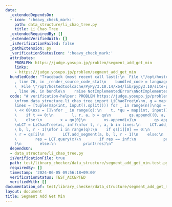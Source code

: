 ```yaml
---
data:
  _extendedDependsOn:
  - icon: ':heavy_check_mark:'
    path: data_structure/li_chao_tree.py
    title: Li Chao Tree
  _extendedRequiredBy: []
  _extendedVerifiedWith: []
  _isVerificationFailed: false
  _pathExtension: py
  _verificationStatusIcon: ':heavy_check_mark:'
  attributes:
    PROBLEM: https://judge.yosupo.jp/problem/segment_add_get_min
    links:
    - https://judge.yosupo.jp/problem/segment_add_get_min
  bundledCode: "Traceback (most recent call last):\n  File \"/opt/hostedtoolcache/PyPy/3.10.14/x64/lib/pypy3.10/site-packages/onlinejudge_verify/documentation/build.py\"\
    , line 76, in _render_source_code_stat\n    bundled_code = language.bundle(\n\
    \  File \"/opt/hostedtoolcache/PyPy/3.10.14/x64/lib/pypy3.10/site-packages/onlinejudge_verify/languages/python.py\"\
    , line 96, in bundle\n    raise NotImplementedError\nNotImplementedError\n"
  code: "# verification-helper: PROBLEM https://judge.yosupo.jp/problem/segment_add_get_min\n\
    \nfrom data_structure.li_chao_tree import LiChaoTree\n\nn, q = map(int, input().split())\n\
    lines = [tuple(map(int, input().split())) for _ in range(n)]\nqs = []\ninf = 1\
    \ << 60\nxs = []\nfor _ in range(q):\n    t, *qu = map(int, input().split())\n\
    \    if t == 0:\n        l, r, a, b = qu\n        qs.append((0, a, b, l, r))\n\
    \    else:\n        x = qu[0]\n        xs.append(x)\n        qs.append((1, x))\n\
    \nLCT = LiChaoTree(xs, inf)\nfor l, r, a, b in lines:\n    LCT.add_segment(a,\
    \ b, l, r - 1)\nfor i in range(q):\n    if qs[i][0] == 0:\n        _, a, b, l,\
    \ r = qs[i]\n        LCT.add_segment(a, b, l, r - 1)\n    else:\n        x = qs[i][1]\n\
    \        res = LCT.query(x)\n        if res == inf:\n            print(\"INFINITY\"\
    )\n        else:\n            print(res)\n"
  dependsOn:
  - data_structure/li_chao_tree.py
  isVerificationFile: true
  path: test/library_checker/data_structure/segment_add_get_min.test.py
  requiredBy: []
  timestamp: '2024-06-05 09:56:18+09:00'
  verificationStatus: TEST_ACCEPTED
  verifiedWith: []
documentation_of: test/library_checker/data_structure/segment_add_get_min.test.py
layout: document
title: Segment Add Get Min
---
```

